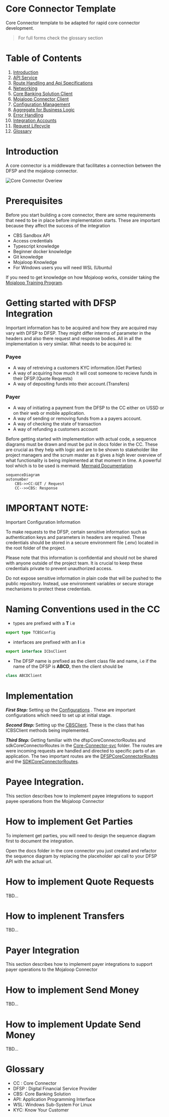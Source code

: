 # Core Connector Template
Core Connector template to be adapted for rapid core connector development.

> For full forms check the glossary section

# Table of Contents
1. [Introduction](./README.md#introduction)
2. [API Service](./Service.md) 
3. [Route Handling and Api Specifications](./RoutingAndApiSpecifications.md)
4. [Networking](./Networking.md)
5. [Core Banking Solution Client](./CBSClient.md)
6. [Mojaloop Connector Client](./SDKClient.md)
7. [Configuration Management](./Configuration.md)
8. [Aggregate for Business Logic](./CoreConnectorAggregate.md)
9. [Error Handling](./ErrorHandling.md)
10. [Integration Accounts](./IntegrationAccounts.md)
11. [Request Lifecycle](./RequestHandling.md)
12. [Glossary](#glossary)

# Introduction
A core connector is a middleware that facilitates a connection between the DFSP and the mojaloop connector.

![Core Connector Overiew](./assets/CCOverview.png)

# Prerequisites
Before you start building a core connector, there are some requirements that need to be in place before implementation starts. These are important because they affect the success of the integration

- CBS Sandbox API
- Access credentials 
- Typescript knowledge
- Beginner docker knowledge 
- Git knowledge
- Mojaloop Knowledge
- For Windows users you will need WSL (Ubuntu)

If you need to get knowledge on how Mojaloop works, consider taking the [Mojaloop Training Program](https://mojaloop.io/mojaloop-training-program/).

# Getting started with DFSP Integration
Important information has to be acquired and how they are acquired may vary with DFSP to DFSP. They might differ interms of parameter in the headers and also there request and response bodies. All in all the implementation is very similar. What needs to be acquired is:

### Payee
- A way of retreiving a customers KYC information.(Get Parties)
- A way of acquiring how much it will cost someone to recieve funds in their DFSP.(Quote Requests)
- A way of depositing funds into their account.(Transfers)

### Payer
- A way of initiating a payment from the DFSP to the CC either on USSD or on their web or mobile application.
- A way of sending or removing funds from a a payers account.
- A way of checking the state of transaction
- A way of refunding a customers account

Before getting started with implementation with actual code, a sequence diagrams must be drawn and must be put in docs folder in the CC. These are crucial as they help with logic and are to be shown to stakeholder like project managers and the scrum master as it gives a high lever overview of what functionality is being implemented at that moment in time. A powerful tool which is to be used is mermaid. [Mermaid Documentation](https://mermaid.js.org/syntax/sequenceDiagram.html)

```mermaid
sequenceDiagram
autonumber
    CBS->>CC:GET / Request
    CC-->>CBS: Response
```
# IMPORTANT NOTE:
Important Configuration Information

To make requests to the DFSP, certain sensitive information such as authentication keys and parameters in headers are required. These credentials should be stored in a secure environment file (.env) located in the root folder of the project.

Please note that this information is confidential and should not be shared with anyone outside of the project team. It is crucial to keep these credentials private to prevent unauthorized access.

Do not expose sensitive information in plain code that will be pushed to the public repository. Instead, use environment variables or secure storage mechanisms to protect these credentials.

# Naming Conventions used in the CC

- types are prefixed with a <strong>T</strong> i.e
```typescript
export type TCBSConfig 
```
- interfaces are prefixed with an <strong>I</strong> i.e
```typescript
export interface ICbsClient
```
- The DFSP name is prefixed as the client class file and name, i.e if the name of the DFSP is <strong>ABCD</strong>, then the client should be
```typescript
class ABCDClient
```

# Implementation

<strong><em> First Step: </em></strong>Setting up the  [Configurations](Configuration.md) . These are important configurations which need to set up at initial stage.


<strong><em> Second Step: </em></strong>Setting up the [CBSClient](CBSClient.md). These is the class that has ICBSClient methods being implemented. 


<strong><em> Third Step: </em></strong>Getting familiar with the dfspCoreConnectorRoutes and sdkCoreConnectorRoutes in the [Core-Connector-svc](../core-connector-template/src/core-connector-svc/) folder. The routes are were incoming requests are handled and directed to specific parts of an application. The two important routes are the [DFSPCoreConnectorRoutes](DfspCoreConnectorRoutes.md) and the [SDKCoreConnectorRoutes](SdkCoreConnectorRoutes.md).



# Payee Integration.

This section describes how to implement payee integrations to support payee operations from the Mojaloop Connector

# How to implement Get Parties

To implement get parties, you will need to design the sequence diagram first to document the integration.

Open the docs folder in the core connector you just created and refactor the sequence diagram by replacing the placeholder api call to your DFSP API with the actual url.





# How to implement Quote Requests
TBD...

# How to implenent Transfers
TBD...

# Payer Integration
This section describes how to implement payer integrations to support payer operations to the Mojaloop Connector

# How to implement Send Money
TBD...

# How to implement Update Send Money
TBD...

# Glossary
- CC : Core Connector
- DFSP : Digital Financial Service Provider
- CBS: Core Banking Solution
- API: Application Programming Interface
- WSL: Windows Sub-System For Linux
- KYC: Know Your Customer